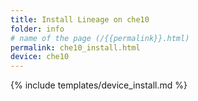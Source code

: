 ```yaml
---
title: Install Lineage on che10
folder: info
# name of the page (/{{permalink}}.html)
permalink: che10_install.html
device: che10
---
```

{% include templates/device_install.md %}
